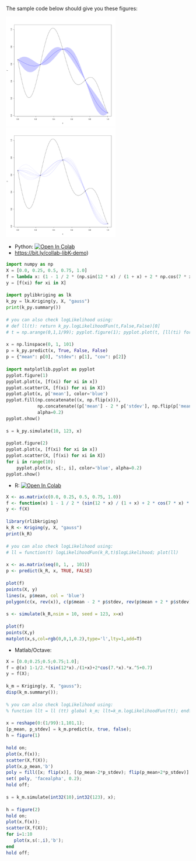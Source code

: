 The sample code below should give you these figures:

<img src="img/predict.png" alt="predict" width="300px"/>
<img src="img/simulate.png" alt="simulate" width="300px"/>


* Python: [![Open In Colab](https://colab.research.google.com/assets/colab-badge.svg)](https://colab.research.google.com/github/libKriging/readthedocs/blob/master/examples/py-demo.ipynb)
* https://bit.ly/collab-libK-demo)
```python
import numpy as np
X = [0.0, 0.25, 0.5, 0.75, 1.0]
f = lambda x: (1 - 1 / 2 * (np.sin(12 * x) / (1 + x) + 2 * np.cos(7 * x) * x ** 5 + 0.7))
y = [f(xi) for xi in X]

import pylibkriging as lk
k_py = lk.Kriging(y, X, "gauss")
print(k_py.summary())

# you can also check logLikelihood using:
# def ll(t): return k_py.logLikelihoodFun(t,False,False)[0]
# t = np.arange(0,1,1/99); pyplot.figure(1); pyplot.plot(t, [ll(ti) for ti in t]); pyplot.show()

x = np.linspace(0, 1, 101)
p = k_py.predict(x, True, False, False)
p = {"mean": p[0], "stdev": p[1], "cov": p[2]}

import matplotlib.pyplot as pyplot
pyplot.figure(1)
pyplot.plot(x, [f(xi) for xi in x])
pyplot.scatter(X, [f(xi) for xi in X])
pyplot.plot(x, p['mean'], color='blue')
pyplot.fill(np.concatenate((x, np.flip(x))),
            np.concatenate((p['mean'] - 2 * p['stdev'], np.flip(p['mean'] + 2 * p['stdev']))), color='blue',
            alpha=0.2)
pyplot.show()

s = k_py.simulate(10, 123, x)

pyplot.figure(2)
pyplot.plot(x, [f(xi) for xi in x])
pyplot.scatter(X, [f(xi) for xi in X])
for i in range(10):
    pyplot.plot(x, s[:, i], color='blue', alpha=0.2)
pyplot.show()
```
* R: [![Open In Colab](https://colab.research.google.com/assets/colab-badge.svg)](https://colab.research.google.com/github/libKriging/readthedocs/blob/master/examples/r-demo.ipynb)
```r
X <- as.matrix(c(0.0, 0.25, 0.5, 0.75, 1.0))
f <- function(x) 1 - 1 / 2 * (sin(12 * x) / (1 + x) + 2 * cos(7 * x) * x^5 + 0.7)
y <- f(X)

library(rlibkriging)
k_R <- Kriging(y, X, "gauss")
print(k_R)

# you can also check logLikelihood using:
# ll = function(t) logLikelihoodFun(k_R,t)$logLikelihood; plot(ll)

x <- as.matrix(seq(0, 1, , 101))
p <- predict(k_R, x, TRUE, FALSE)

plot(f)
points(X, y)
lines(x, p$mean, col = 'blue')
polygon(c(x, rev(x)), c(p$mean - 2 * p$stdev, rev(p$mean + 2 * p$stdev)), border = NA, col = rgb(0, 0, 1, 0.2))

s <- simulate(k_R,nsim = 10, seed = 123, x=x)

plot(f)
points(X,y)
matplot(x,s,col=rgb(0,0,1,0.2),type='l',lty=1,add=T)
```
* Matlab/Octave:
```octave
X = [0.0;0.25;0.5;0.75;1.0];
f = @(x) 1-1/2.*(sin(12*x)./(1+x)+2*cos(7.*x).*x.^5+0.7)
y = f(X);

k_m = Kriging(y, X, "gauss");
disp(k_m.summary());

% you can also check logLikelihood using:
% function llt = ll (tt) global k_m; llt=k_m.logLikelihoodFun(tt); endfunction; t=0:(1/99):1; plot(t,arrayfun(@ll,t))

x = reshape(0:(1/99):1,101,1);
[p_mean, p_stdev] = k_m.predict(x, true, false);
h = figure(1)

hold on;
plot(x,f(x));
scatter(X,f(X));
plot(x,p_mean,'b')
poly = fill([x; flip(x)], [(p_mean-2*p_stdev); flip(p_mean+2*p_stdev)],'b');
set( poly, 'facealpha', 0.2);
hold off;

s = k_m.simulate(int32(10),int32(123), x);

h = figure(2)
hold on;
plot(x,f(x));
scatter(X,f(X));
for i=1:10
   plot(x,s(:,i),'b');
end
hold off;
```
